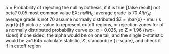 $\alpha$ = Probability of rejecting the null hypothesis, if it is true [false result]
	not beta?
	0.05 most common value
EX;
	$null H_0$: average grade is 70
	$Alt H_A$: average grade is not 70
		assume normally distributed
				$Z = \bar{x} - \mu / s \sqrt{n}$
					pick a z value to represent cutoff regions, or rejection zones for of a normally distributed probability curve
						ex: $\alpha$ = 0.025, so Z = 1.96 {two-sided}
							if one sided, the alpha would be on one tail, and the single z-statistic would be z=1.645
								calculate statistic, $\bar{X}$, standardize {z-scale}, and check it if in cutoff region
							
